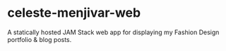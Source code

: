 # celeste-menjivar-web
A statically hosted JAM Stack web app for displaying my Fashion Design portfolio &amp; blog posts.
